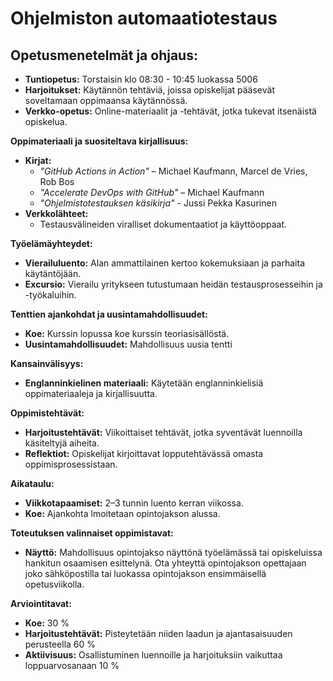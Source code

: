 # Ohjelmiston automaatiotestaus

## Opetusmenetelmät ja ohjaus:
- **Tuntiopetus:** Torstaisin klo 08:30 - 10:45 luokassa 5006
- **Harjoitukset:** Käytännön tehtäviä, joissa opiskelijat pääsevät soveltamaan oppimaansa käytännössä.
- **Verkko-opetus:** Online-materiaalit ja -tehtävät, jotka tukevat itsenäistä opiskelua.

**Oppimateriaali ja suositeltava kirjallisuus:**
- **Kirjat:**
  - *"GitHub Actions in Action"* – Michael Kaufmann, Marcel de Vries, Rob Bos
  - *"Accelerate DevOps with GitHub"* – Michael Kaufmann
  - *"Ohjelmistotestauksen käsikirja"* - Jussi Pekka Kasurinen
- **Verkkolähteet:**
  - Testausvälineiden viralliset dokumentaatiot ja käyttöoppaat.

**Työelämäyhteydet:**
- **Vierailuluento:** Alan ammattilainen kertoo kokemuksiaan ja parhaita käytäntöjään.
- **Excursio:** Vierailu yritykseen tutustumaan heidän testausprosesseihin ja -työkaluihin.

**Tenttien ajankohdat ja uusintamahdollisuudet:**
- **Koe:** Kurssin lopussa koe kurssin teoriasisällöstä.
- **Uusintamahdollisuudet:** Mahdollisuus uusia tentti

**Kansainvälisyys:**
- **Englanninkielinen materiaali:** Käytetään englanninkielisiä oppimateriaaleja ja kirjallisuutta.

**Oppimistehtävät:**
- **Harjoitustehtävät:** Viikoittaiset tehtävät, jotka syventävät luennoilla käsiteltyjä aiheita.
- **Reflektiot:** Opiskelijat kirjoittavat lopputehtävässä omasta oppimisprosessistaan.

**Aikataulu:**
- **Viikkotapaamiset:** 2–3 tunnin luento kerran viikossa.
- **Koe:** Ajankohta lmoitetaan opintojakson alussa.

**Toteutuksen valinnaiset oppimistavat:**
- **Näyttö:** Mahdollisuus opintojakso näyttönä työelämässä tai opiskeluissa hankitun osaamisen esittelynä. Ota yhteyttä opintojakson opettajaan joko sähköpostilla tai luokassa opintojakson ensimmäisellä opetusviikolla.

**Arviointitavat:**
- **Koe:** 30 %
- **Harjoitustehtävät:** Pisteytetään niiden laadun ja ajantasaisuuden perusteella 60 %
- **Aktiivisuus:** Osallistuminen luennoille ja harjoituksiin vaikuttaa loppuarvosanaan 10 %
